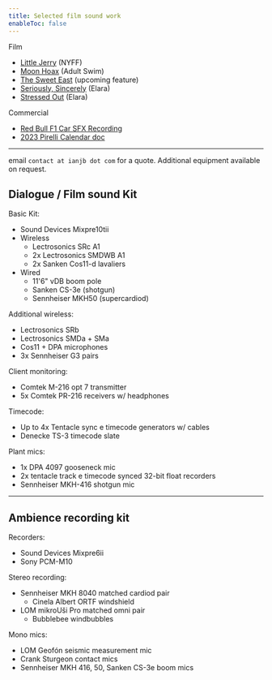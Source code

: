 ```yaml
---
title: Selected film sound work
enableToc: false
---
```

Film
- [Little Jerry](https://www.instagram.com/p/ChdvUp4s-cp/?utm_source=ig_web_copy_link) (NYFF)
- [Moon Hoax](https://harrisonfishman.com/MOON-HOAX) (Adult Swim)
- [The Sweet East](https://letterboxd.com/film/the-sweet-east/) (upcoming feature)
- [Seriously, Sincerely](https://elara.world/film/short/seriously-sincerely) (Elara)
- [Stressed Out](https://elara.world/film/short/stressed-out) (Elara)

Commercial
- [Red Bull F1 Car SFX Recording](https://www.youtube.com/watch?v=NuBRjCqDsdI)
- [2023 Pirelli Calendar doc](https://www.youtube.com/watch?v=lhLUFXfGT8I)

---

email `contact at ianjb dot com` for a quote. Additional equipment available on request.

## Dialogue / Film sound Kit

Basic Kit:
- Sound Devices Mixpre10tii
- Wireless
	- Lectrosonics SRc A1
	- 2x Lectrosonics SMDWB A1
	- 2x Sanken Cos11-d lavaliers
- Wired
	- 11'6" vDB boom pole
	- Sanken CS-3e (shotgun)
	- Sennheiser MKH50 (supercardiod)

Additional wireless:
- Lectrosonics SRb
- Lectrosonics SMDa + SMa
- Cos11 + DPA microphones
- 3x Sennheiser G3 pairs

Client monitoring:
- Comtek M-216 opt 7 transmitter
- 5x Comtek PR-216 receivers w/ headphones

Timecode:
- Up to 4x Tentacle sync e timecode generators w/ cables
- Denecke TS-3 timecode slate

Plant mics:
- 1x DPA 4097 gooseneck mic
- 2x tentacle track e timecode synced 32-bit float recorders
- Sennheiser MKH-416 shotgun mic

---
## Ambience recording kit

Recorders:
- Sound Devices Mixpre6ii
- Sony PCM-M10

Stereo recording:
- Sennheiser MKH 8040 matched cardiod pair
	- Cinela Albert ORTF windshield
- LOM mikroUši Pro matched omni pair
	- Bubblebee windbubbles

Mono mics:
- LOM Geofón seismic measurement mic
- Crank Sturgeon contact mics
- Sennheiser MKH 416, 50, Sanken CS-3e boom mics